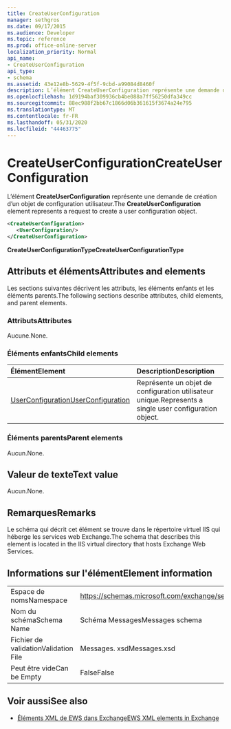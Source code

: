 ```yaml
---
title: CreateUserConfiguration
manager: sethgros
ms.date: 09/17/2015
ms.audience: Developer
ms.topic: reference
ms.prod: office-online-server
localization_priority: Normal
api_name:
- CreateUserConfiguration
api_type:
- schema
ms.assetid: 43e12e8b-5629-4f5f-9cbd-a99084d8460f
description: L’élément CreateUserConfiguration représente une demande de création d’un objet de configuration utilisateur.
ms.openlocfilehash: 1d9194baf309936cb4be088a7ff56250dfa349cc
ms.sourcegitcommit: 88ec988f2bb67c1866d06b361615f3674a24e795
ms.translationtype: MT
ms.contentlocale: fr-FR
ms.lasthandoff: 05/31/2020
ms.locfileid: "44463775"
---
```

# <a name="createuserconfiguration"></a><span data-ttu-id="a1ad3-103">CreateUserConfiguration</span><span class="sxs-lookup"><span data-stu-id="a1ad3-103">CreateUserConfiguration</span></span>

<span data-ttu-id="a1ad3-104">L’élément **CreateUserConfiguration** représente une demande de création d’un objet de configuration utilisateur.</span><span class="sxs-lookup"><span data-stu-id="a1ad3-104">The **CreateUserConfiguration** element represents a request to create a user configuration object.</span></span> 
  
```xml
<CreateUserConfiguration>
   <UserConfiguration/>
</CreateUserConfiguration>
```

 <span data-ttu-id="a1ad3-105">**CreateUserConfigurationType**</span><span class="sxs-lookup"><span data-stu-id="a1ad3-105">**CreateUserConfigurationType**</span></span>
## <a name="attributes-and-elements"></a><span data-ttu-id="a1ad3-106">Attributs et éléments</span><span class="sxs-lookup"><span data-stu-id="a1ad3-106">Attributes and elements</span></span>

<span data-ttu-id="a1ad3-107">Les sections suivantes décrivent les attributs, les éléments enfants et les éléments parents.</span><span class="sxs-lookup"><span data-stu-id="a1ad3-107">The following sections describe attributes, child elements, and parent elements.</span></span>
  
### <a name="attributes"></a><span data-ttu-id="a1ad3-108">Attributs</span><span class="sxs-lookup"><span data-stu-id="a1ad3-108">Attributes</span></span>

<span data-ttu-id="a1ad3-109">Aucune.</span><span class="sxs-lookup"><span data-stu-id="a1ad3-109">None.</span></span>
  
### <a name="child-elements"></a><span data-ttu-id="a1ad3-110">Éléments enfants</span><span class="sxs-lookup"><span data-stu-id="a1ad3-110">Child elements</span></span>

|<span data-ttu-id="a1ad3-111">**Élément**</span><span class="sxs-lookup"><span data-stu-id="a1ad3-111">**Element**</span></span>|<span data-ttu-id="a1ad3-112">**Description**</span><span class="sxs-lookup"><span data-stu-id="a1ad3-112">**Description**</span></span>|
|:-----|:-----|
|[<span data-ttu-id="a1ad3-113">UserConfiguration</span><span class="sxs-lookup"><span data-stu-id="a1ad3-113">UserConfiguration</span></span>](userconfiguration.md) <br/> |<span data-ttu-id="a1ad3-114">Représente un objet de configuration utilisateur unique.</span><span class="sxs-lookup"><span data-stu-id="a1ad3-114">Represents a single user configuration object.</span></span>  <br/> |
   
### <a name="parent-elements"></a><span data-ttu-id="a1ad3-115">Éléments parents</span><span class="sxs-lookup"><span data-stu-id="a1ad3-115">Parent elements</span></span>

<span data-ttu-id="a1ad3-116">Aucun.</span><span class="sxs-lookup"><span data-stu-id="a1ad3-116">None.</span></span>
  
## <a name="text-value"></a><span data-ttu-id="a1ad3-117">Valeur de texte</span><span class="sxs-lookup"><span data-stu-id="a1ad3-117">Text value</span></span>

<span data-ttu-id="a1ad3-118">Aucun.</span><span class="sxs-lookup"><span data-stu-id="a1ad3-118">None.</span></span>
  
## <a name="remarks"></a><span data-ttu-id="a1ad3-119">Remarques</span><span class="sxs-lookup"><span data-stu-id="a1ad3-119">Remarks</span></span>

<span data-ttu-id="a1ad3-120">Le schéma qui décrit cet élément se trouve dans le répertoire virtuel IIS qui héberge les services web Exchange.</span><span class="sxs-lookup"><span data-stu-id="a1ad3-120">The schema that describes this element is located in the IIS virtual directory that hosts Exchange Web Services.</span></span>
  
## <a name="element-information"></a><span data-ttu-id="a1ad3-121">Informations sur l'élément</span><span class="sxs-lookup"><span data-stu-id="a1ad3-121">Element information</span></span>

|||
|:-----|:-----|
|<span data-ttu-id="a1ad3-122">Espace de noms</span><span class="sxs-lookup"><span data-stu-id="a1ad3-122">Namespace</span></span>  <br/> |https://schemas.microsoft.com/exchange/services/2006/messages  <br/> |
|<span data-ttu-id="a1ad3-123">Nom du schéma</span><span class="sxs-lookup"><span data-stu-id="a1ad3-123">Schema Name</span></span>  <br/> |<span data-ttu-id="a1ad3-124">Schéma Messages</span><span class="sxs-lookup"><span data-stu-id="a1ad3-124">Messages schema</span></span>  <br/> |
|<span data-ttu-id="a1ad3-125">Fichier de validation</span><span class="sxs-lookup"><span data-stu-id="a1ad3-125">Validation File</span></span>  <br/> |<span data-ttu-id="a1ad3-126">Messages. xsd</span><span class="sxs-lookup"><span data-stu-id="a1ad3-126">Messages.xsd</span></span>  <br/> |
|<span data-ttu-id="a1ad3-127">Peut être vide</span><span class="sxs-lookup"><span data-stu-id="a1ad3-127">Can be Empty</span></span>  <br/> |<span data-ttu-id="a1ad3-128">False</span><span class="sxs-lookup"><span data-stu-id="a1ad3-128">False</span></span>  <br/> |
   
## <a name="see-also"></a><span data-ttu-id="a1ad3-129">Voir aussi</span><span class="sxs-lookup"><span data-stu-id="a1ad3-129">See also</span></span>



- [<span data-ttu-id="a1ad3-130">Éléments XML de EWS dans Exchange</span><span class="sxs-lookup"><span data-stu-id="a1ad3-130">EWS XML elements in Exchange</span></span>](ews-xml-elements-in-exchange.md)

